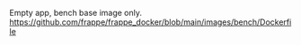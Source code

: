 Empty app, bench base image only.
https://github.com/frappe/frappe_docker/blob/main/images/bench/Dockerfile
